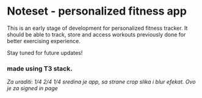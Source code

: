 # Noteset - personalized fitness app

This is an early stage of development for personalized fitness tracker.
It should be able to track, store and access workouts previously done for better exercising experience.

Stay tuned for future updates!

### made using T3 stack.

_Za uraditi: 1/4 2/4 1/4 sredina je app, sa strane crop slika i blur efekat. Ovo je za signed in page_
